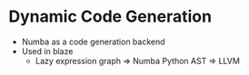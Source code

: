 # Dynamic Code Generation

* Numba as a code generation backend
* Used in blaze
    * Lazy expression graph ⇒ Numba Python AST ⇒ LLVM

